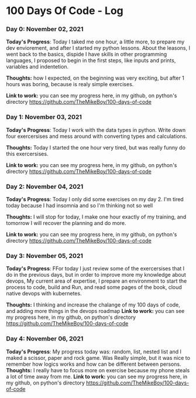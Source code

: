 # 100 Days Of Code - Log

### Day 0: November 02, 2021

**Today's Progress**: Today I taked  me one hour, a little more, to prepare my dev enviorement, and after I started my python lessons. About the leasons, I went back to the basics, dispide I have skills in other programming languages, I proposed to begin in the first steps, like inputs and prints, variables and indentetion.

**Thoughts:** how I expected, on the beginning was very exciting, but after 1 hours was boring, because is realy simple exercises.

**Link to work:** you can see my progress here, in my github, on python's directory
    https://github.com/TheMikeBoy/100-days-of-code

### Day 1: November 03, 2021

**Today's Progress**: Today I work with the data types in python. Write down four exercersises and mess around with converting types and calculations. 

**Thoughts:** Today I started the one hour very tired, but was really funny do this exercersises. 

**Link to work:** you can see my progress here, in my github, on python's directory
    https://github.com/TheMikeBoy/100-days-of-code

### Day 2: November 04, 2021

**Today's Progress**: Today I only did some exercises on my day 2. I'm tired today because I had insomnia and so I'm thinking not so well

**Thoughts:** I will stop for today, I make one hour exactly of my training, and tomorrow I will recover the planning and do more.

**Link to work:** you can see my progress here, in my github, on python's directory
    https://github.com/TheMikeBoy/100-days-of-code

### Day 3: November 05, 2021

**Today's Progress**: FFor today I just review some of the exercersises that I do in the previous days, but in order to improve more my knowledge about devops, My current area of expertise,  I prepare an environment to start the process to code, build and Run, and read some pages of the book, cloud native devops with kubernetes. 

**Thoughts:**  I thinking and increase the chalange of my 100 days of code, and adding more things in the devops roadmap 
**Link to work:** you can see my progress here, in my github, on python's directory
    https://github.com/TheMikeBoy/100-days-of-code


### Day 4: November 06, 2021

**Today's Progress**:   My progress today was: random, list, nested list and I maked a scissor, paper and rock game. Was Really simple, but it was nice to remember how logics works and how can be different between persons.
**Thoughts:**  I really have to focus more on exercise because my phone steals a lot of time away from me. 
**Link to work:** you can see my progress here, in my github, on python's directory
    https://github.com/TheMikeBoy/100-days-of-code
